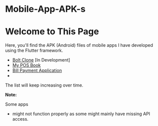 # Mobile-App-APK-s
# Welcome to This Page

Here, you'll find the APK (Android) files of mobile apps I have developed using the Flutter framework.
- [Bolt Clone](https://github.com/jbraide/Mobile-App-APK-s/blob/master/bolt-clone) [In Development]
- [My POS Book](https://github.com/jbraide/Mobile-App-APK-s/blob/master/myposbook)
- [Bill Payment Application](https://microepay.com/download-app/)
- 
The list will keep increasing over time.


**Note:**

Some apps
- might not function properly as some might mainly have missing API access.
